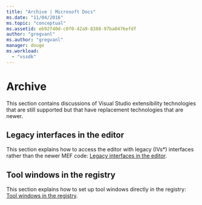 ```yaml
---
title: "Archive | Microsoft Docs"
ms.date: "11/04/2016"
ms.topic: "conceptual"
ms.assetid: eb92f40d-c0f0-42a9-8388-97ba0476efdf
author: "gregvanl"
ms.author: "gregvanl"
manager: douge
ms.workload: 
  - "vssdk"
---
```

# Archive
This section contains discussions of Visual Studio extensibility technologies that are still supported but that have replacement technologies that are newer.  
  
## Legacy interfaces in the editor  
 This section explains how to access the editor with legacy (IVs*) interfaces rather than the newer MEF code: [Legacy interfaces in the editor](../extensibility/legacy-interfaces-in-the-editor.md).  
  
## Tool windows in the registry  
 This section explains how to set up tool windows directly in the registry: [Tool windows in the registry](../extensibility/tool-windows-in-the-registry.md).